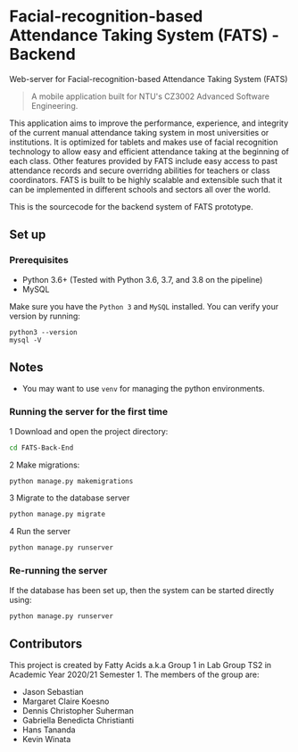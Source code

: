 # Facial-recognition-based Attendance Taking System (FATS) - Backend

Web-server for Facial-recognition-based Attendance Taking System (FATS)

> A mobile application built for NTU's CZ3002 Advanced Software Engineering.

This application aims to improve the performance, experience, and integrity of the current manual attendance taking system
in most universities or institutions. It is optimized for tablets and makes use of facial recognition technology to allow
easy and efficient attendance taking at the beginning of each class. Other features provided by FATS include easy access
to past attendance records and secure overridng abilities for teachers or class coordinators. FATS is built to be highly
scalable and extensible such that it can be implemented in different schools and sectors all over the world.

This is the sourcecode for the backend system of FATS prototype.

## Set up

### Prerequisites
*   Python 3.6+ (Tested with Python 3.6, 3.7, and 3.8 on the pipeline)
*   MySQL

Make sure you have the `Python 3` and `MySQL` installed. You can verify your version by running:

```
python3 --version
mysql -V
```

## Notes 
*   You may want to use `venv` for managing the python environments.

### Running the server for the first time
1   Download and open the project directory:  
```bash
cd FATS-Back-End
```
    
2   Make migrations:  
```bash
python manage.py makemigrations
```

3   Migrate to the database server  
```bash
python manage.py migrate
```

4   Run the server  
```bash
python manage.py runserver
```

### Re-running the server 
If the database has been set up, then the system can be started directly using: 
```bash
python manage.py runserver
```


## Contributors

This project is created by Fatty Acids a.k.a Group 1 in Lab Group TS2 in Academic Year 2020/21 Semester 1. The members of the group are:

- Jason Sebastian
- Margaret Claire Koesno
- Dennis Christopher Suherman
- Gabriella Benedicta Christianti
- Hans Tananda
- Kevin Winata
